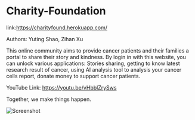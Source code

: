 # Charity-Foundation

link:https://charityfound.herokuapp.com/

Authors: Yuting Shao, Zihan Xu

This online community aims to provide cancer patients and their families a portal to share their story and kindness.
By login in with this website, you can unlock various applications: Stories sharing, getting to know latest research result of cancer, using AI analysis tool to
analysis your cancer cells report, donate money to support cancer patients.

YouTube Link: https://youtu.be/vHbblZrySws

Together, we make things happen.

![Screenshot](https://s2.loli.net/2022/11/01/fEcmU8xJbTOaznk.png)
